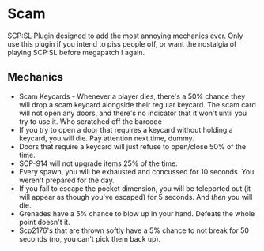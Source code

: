 # Scam
SCP:SL Plugin designed to add the most annoying mechanics ever. Only use this plugin if you intend to piss people off, or want the nostalgia of playing SCP:SL before megapatch I again.

## Mechanics
* Scam Keycards - Whenever a player dies, there's a 50% chance they will drop a scam keycard alongside their regular keycard. The scam card will not open any doors, and there's no indicator that it won't until you try to use it. Who scratched off the barcode
* If you try to open a door that requires a keycard without holding a keycard, you will die. Pay attention next time, dummy.
* Doors that require a keycard will just refuse to open/close 50% of the time.
* SCP-914 will not upgrade items 25% of the time.
* Every spawn, you will be exhausted and concussed for 10 seconds. You weren't prepared for the day.
* If you fail to escape the pocket dimension, you will be teleported out (it will appear as though you've escaped) for 5 seconds. And *then* you will die.
* Grenades have a 5% chance to blow up in your hand. Defeats the whole point doesn't it.
* Scp2176's that are thrown softly have a 5% chance to not break for 50 seconds (no, you can't pick them back up).
